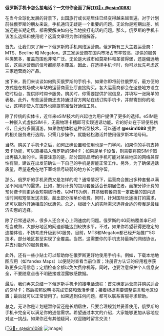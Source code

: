 **俄罗斯手机卡怎么接电话？一文带你全面了解[[TG💪+ @esim1088](https://t.me/s/esim1088)]**

在当今全球化发展的背景下，出国旅行或长期居住已经变得越来越普遍。对于计划前往俄罗斯的朋友来说，手机通讯无疑是一个重要的问题。无论你是短期出差、旅游还是长期定居，都需要解决如何在当地接打电话的问题。那么，俄罗斯的手机卡该怎么选择和使用呢？这篇文章将为你详细解答。

首先，让我们来了解一下俄罗斯的手机网络运营商。俄罗斯有三大主要运营商：MTS、Beeline 和 Megafon。这三家运营商在国内市场占有率较高，提供的服务种类繁多，覆盖范围也非常广泛。无论是大城市如莫斯科和圣彼得堡，还是偏远地区，这些运营商的信号都能基本覆盖。因此，在选择手机卡时，你可以优先考虑这三家运营商的产品。

接下来，我们来谈谈如何购买俄罗斯的手机卡。如果你即将前往俄罗斯，最方便的方式是在机场或火车站的运营商营业厅直接购买。各大运营商都会在这些地方设立临时柜台，提供即时购卡服务。购买时，你需要提供护照信息，并填写一张简单的表格。此外，有些运营商还支持通过官方网站在线订购手机卡，并邮寄到你的地址，这样即使人在国外也能提前准备好通信工具。

除了传统的实体卡，近年来eSIM技术的兴起也为用户提供了更多的选择。eSIM是一种嵌入式虚拟SIM卡，无需物理卡槽即可实现通话功能。它的好处在于轻便易携带，且支持多国漫游。如果你想体验这种新型技术，可以通过 **@esim1088** 提供的相关服务进行选购。只需几步操作，就能轻松激活并使用俄罗斯本地号码。

当然，购买了手机卡之后，如何正确设置和使用也是一门学问。如果你的手机支持双卡功能，可以直接插入俄罗斯的SIM卡；如果是单卡设备，则需要将原SIM卡取出再插入新的卡。需要注意的是，部分国际品牌的手机可能对某些地区的网络兼容性有限，建议在出发前确认一下自己的手机是否能正常工作。另外，为了确保通话质量，尽量避免在地下室或信号较弱的地方长时间停留。

那么，俄罗斯的手机资费又是怎样的呢？通常情况下，运营商会推出多种套餐以满足不同用户的需求。比如，按月计费的包月套餐适合长期居住者，而按分钟计费的预付费卡则更适合短期旅行者。以MTS为例，其基础套餐包含一定数量的国内通话时间和短信发送次数，超出部分按单价收费。同时，针对国际长途拨打的需求，还可以额外开通相应的优惠包。总之，根据个人的实际需求选择合适的套餐是最经济实惠的选择。

除了日常通话外，很多人还会关心上网速度的问题。俄罗斯的4G网络覆盖率已经相当成熟，大部分地区的网速都能达到较快水平。不过，如果你希望获得更稳定的连接体验，不妨考虑升级到5G服务。目前，MTS和Megafon都已经开始推广5G技术，部分地区甚至实现了全覆盖。当然，这需要你的手机支持最新的网络协议，并支付额外的服务费用。

此外，还有一些小贴士可以帮助你在俄罗斯更好地使用手机卡。例如，下载本地地图应用（如Yandex Maps）以便随时查看当前位置；注册官方认证的应用程序获取更多实用信息；定期检查余额以免欠费停机等。同时，也要注意保护个人信息安全，不要随意点击不明链接或泄露敏感数据。

最后，我们再来总结一下俄罗斯手机卡的接电话流程：首先确定运营商并购买适合的SIM卡；然后按照说明书完成安装和激活步骤；接着根据需要调整语言和地区设置；最后就可以正常使用了。如果遇到任何问题，都可以联系客服寻求帮助。

总之，无论你是计划短暂停留还是长期居住，只要合理规划并妥善使用，俄罗斯的手机卡完全可以满足你的通信需求。希望通过本文的介绍，大家能够更加从容地应对这一挑战。如果你还有其他疑问，欢迎随时留言交流！

[[TG💪+ @esim1088](https://t.me/s/esim1088) ![Image](https://i.postimg.cc/4NQfJmqS/Snipaste-2025-05-13-00-14-12.png)]